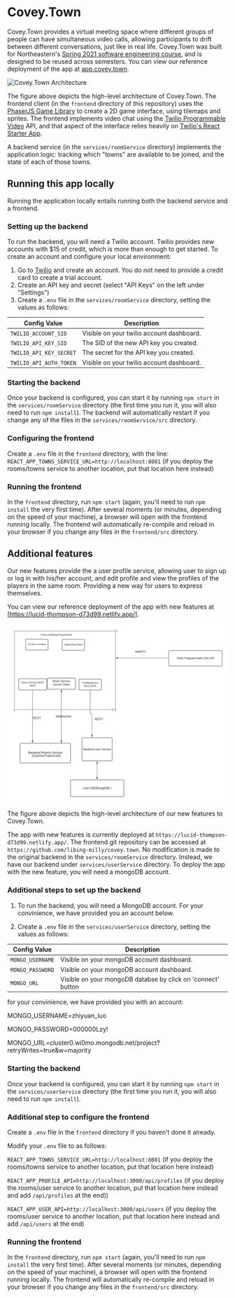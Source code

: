 # Covey.Town

Covey.Town provides a virtual meeting space where different groups of people can have simultaneous video calls, allowing participants to drift between different conversations, just like in real life.
Covey.Town was built for Northeastern's [Spring 2021 software engineering course](https://neu-se.github.io/CS4530-CS5500-Spring-2021/), and is designed to be reused across semesters.
You can view our reference deployment of the app at [app.covey.town](https://app.covey.town/).

![Covey.Town Architecture](docs/covey-town-architecture.png)

The figure above depicts the high-level architecture of Covey.Town.
The frontend client (in the `frontend` directory of this repository) uses the [PhaserJS Game Library](https://phaser.io) to create a 2D game interface, using tilemaps and sprites.
The frontend implements video chat using the [Twilio Programmable Video](https://www.twilio.com/docs/video) API, and that aspect of the interface relies heavily on [Twilio's React Starter App](https://github.com/twilio/twilio-video-app-react).

A backend service (in the `services/roomService` directory) implements the application logic: tracking which "towns" are available to be joined, and the state of each of those towns.

## Running this app locally

Running the application locally entails running both the backend service and a frontend.

### Setting up the backend

To run the backend, you will need a Twilio account. Twilio provides new accounts with $15 of credit, which is more than enough to get started.
To create an account and configure your local environment:

1. Go to [Twilio](https://www.twilio.com/) and create an account. You do not need to provide a credit card to create a trial account.
2. Create an API key and secret (select "API Keys" on the left under "Settings")
3. Create a `.env` file in the `services/roomService` directory, setting the values as follows:

| Config Value            | Description                               |
| ----------------------- | ----------------------------------------- |
| `TWILIO_ACCOUNT_SID`    | Visible on your twilio account dashboard. |
| `TWILIO_API_KEY_SID`    | The SID of the new API key you created.   |
| `TWILIO_API_KEY_SECRET` | The secret for the API key you created.   |
| `TWILIO_API_AUTH_TOKEN` | Visible on your twilio account dashboard. |

### Starting the backend

Once your backend is configured, you can start it by running `npm start` in the `services/roomService` directory (the first time you run it, you will also need to run `npm install`).
The backend will automatically restart if you change any of the files in the `services/roomService/src` directory.

### Configuring the frontend

Create a `.env` file in the `frontend` directory, with the line: `REACT_APP_TOWNS_SERVICE_URL=http://localhost:8081` (if you deploy the rooms/towns service to another location, put that location here instead)


### Running the frontend

In the `frontend` directory, run `npm start` (again, you'll need to run `npm install` the very first time). After several moments (or minutes, depending on the speed of your machine), a browser will open with the frontend running locally.
The frontend will automatically re-compile and reload in your browser if you change any files in the `frontend/src` directory.

## Additional features

Our new features provide the a user profile service, allowing user to sign up or log in with his/her account, and edit profile and view the profiles of the players in the same room. Providing a new way for users to express themselves.

You can view our reference deployment of the app with new features at [https://lucid-thompson-d73d99.netlify.app/].

![High-level-design](docs/High-level-design.png)

The figure above depicts the high-level architecture of our new features to Covey.Town.



The app with new features is currently deployed at `https://lucid-thompson-d73d99.netlify.app/`. The frontend git repository can be accessed at `https://github.com/libing-milly/covey.town`. No modification is made to the original backend in the `services/roomService` directory. Instead, we have our backend under `services/userService` directory. 
To deploy the app with the new feature, you will need a mongoDB account.

### Additional steps to set up the backend

1. To run the backend, you will need a MongoDB account. For your convinience, we have provided you an account below.

2. Create a `.env` file in the `services/userService` directory, setting the values as follows:

| Config Value            | Description                               |
| ----------------------- | ----------------------------------------- |
| `MONGO_USERNAME`    | Visible on your mongoDB account dashboard. |
| `MONGO_PASSWORD`    | Visible on your mongoDB account dashboard.   |
| `MONGO_URL` | Visible on your mongoDB databse by click on 'connect' button   |

for your convinience, we have provided you with an account:

MONGO_USERNAME=zhiyuan_luo

MONGO_PASSWORD=000000Lzy!

MONGO_URL=cluster0.wi0mo.mongodb.net/project?retryWrites=true&w=majority

### Starting the backend

Once your backend is configured, you can start it by running `npm start` in the `services/userService` directory (the first time you run it, you will also need to run `npm install`).

### Additional step to configure the frontend

Create a `.env` file in the `frontend` directory if you haven't done it already.

Modify your `.env` file to as follows:

`REACT_APP_TOWNS_SERVICE_URL=http://localhost:8081` (if you deploy the rooms/towns service to another location, put that location here instead)

`REACT_APP_PROFILE_API=http://localhost:3000/api/profiles` (if you deploy the rooms/user service to another location, put that location here instead and add `/api/profiles` at the end))

`REACT_APP_USER_API=http://localhost:3000/api/users` (if you deploy the rooms/user service to another location, put that location here instead and add `/api/users` at the end)

### Running the frontend

In the `frontend` directory, run `npm start` (again, you'll need to run `npm install` the very first time). After several moments (or minutes, depending on the speed of your machine), a browser will open with the frontend running locally.
The frontend will automatically re-compile and reload in your browser if you change any files in the `frontend/src` directory.


